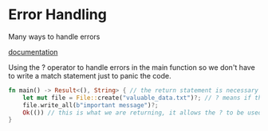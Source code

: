 # Error Handling

Many ways to handle errors

[documentation](https://doc.rust-lang.org/std/result/)

Using the ? operator to handle errors in the main function so we don't have to write a match statement just to panic the code.

```rust
fn main() -> Result<(), String> { // the return statement is necessary
    let mut file = File::create("valuable_data.txt")?; // ? means if there is an error, panic
    file.write_all(b"important message")?;
    Ok(()) // this is what we are returning, it allows the ? to be used
}